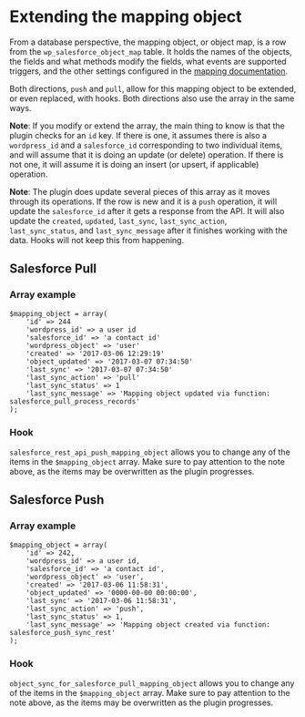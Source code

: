 # Extending the mapping object

From a database perspective, the mapping object, or object map, is a row from the `wp_salesforce_object_map` table. It holds the names of the objects, the fields and what methods modify the fields, what events are supported triggers, and the other settings configured in the [mapping documentation](./mapping.md).

Both directions, `push` and `pull`, allow for this mapping object to be extended, or even replaced, with hooks. Both directions also use the array in the same ways.

**Note**: If you modify or extend the array, the main thing to know is that the plugin checks for an `id` key. If there is one, it assumes there is also a `wordpress_id` and a `salesforce_id` corresponding to two individual items, and will assume that it is doing an update (or delete) operation. If there is not one, it will assume it is doing an insert (or upsert, if applicable) operation.

**Note**: The plugin does update several pieces of this array as it moves through its operations. If the row is new and it is a `push` operation, it will update the `salesforce_id` after it gets a response from the API. It will also update the `created`, `updated`, `last_sync`, `last_sync_action`, `last_sync_status`, and `last_sync_message` after it finishes working with the data. Hooks will not keep this from happening.

## Salesforce Pull

### Array example

```
$mapping_object = array(
    'id' => 244
    'wordpress_id' => a user id
    'salesforce_id' => 'a contact id'
    'wordpress_object' => 'user'
    'created' => '2017-03-06 12:29:19'
    'object_updated' => '2017-03-07 07:34:50'
    'last_sync' => '2017-03-07 07:34:50'
    'last_sync_action' => 'pull'
    'last_sync_status' => 1
    'last_sync_message' => 'Mapping object updated via function: salesforce_pull_process_records'
);
```

### Hook

`salesforce_rest_api_push_mapping_object` allows you to change any of the items in the `$mapping_object` array. Make sure to pay attention to the note above, as the items may be overwritten as the plugin progresses.

## Salesforce Push

### Array example

```
$mapping_object = array(
    'id' => 242,
    'wordpress_id' => a user id,
    'salesforce_id' => 'a contact id',
    'wordpress_object' => 'user',
    'created' => '2017-03-06 11:58:31',
    'object_updated' => '0000-00-00 00:00:00',
    'last_sync' => '2017-03-06 11:58:31',
    'last_sync_action' => 'push',
    'last_sync_status' => 1,
    'last_sync_message' => 'Mapping object created via function: salesforce_push_sync_rest'
);
```

### Hook

`object_sync_for_salesforce_pull_mapping_object` allows you to change any of the items in the `$mapping_object` array. Make sure to pay attention to the note above, as the items may be overwritten as the plugin progresses.